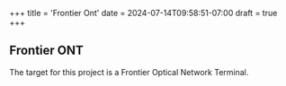 +++
title = 'Frontier Ont'
date = 2024-07-14T09:58:51-07:00
draft = true
+++

## Frontier ONT

The target for this project is a Frontier Optical Network Terminal.

